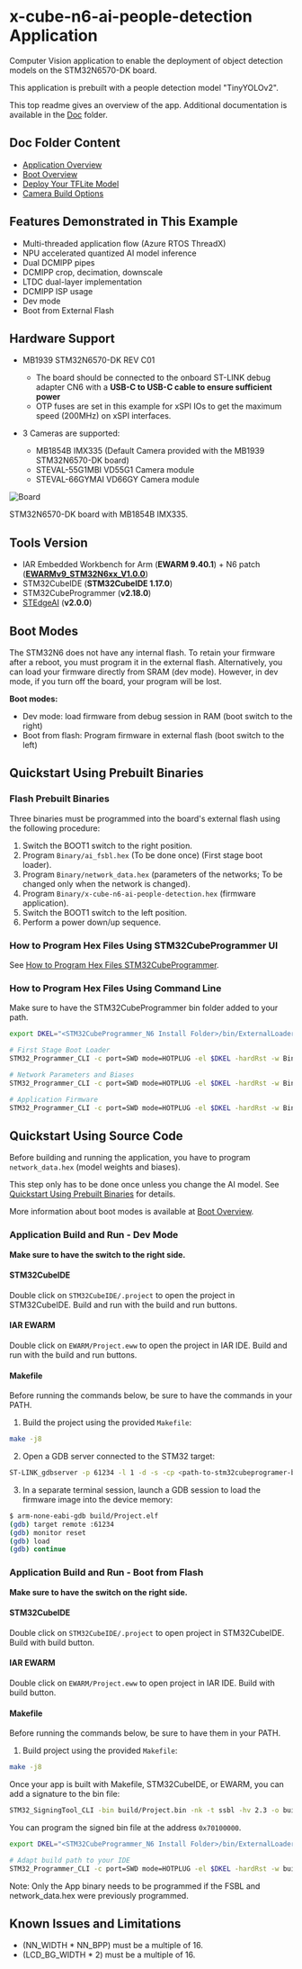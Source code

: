 # x-cube-n6-ai-people-detection Application

Computer Vision application to enable the deployment of object detection models on the STM32N6570-DK board.

This application is prebuilt with a people detection model "TinyYOLOv2".

This top readme gives an overview of the app. Additional documentation is available in the [Doc](./Doc/) folder.

## Doc Folder Content

- [Application Overview](Doc/Application-Overview.md)
- [Boot Overview](Doc/Boot-Overview.md)
- [Deploy Your TFLite Model](Doc/Deploy-your-tflite-Model.md)
- [Camera Build Options](Doc/Build-Options.md)

## Features Demonstrated in This Example

- Multi-threaded application flow (Azure RTOS ThreadX)
- NPU accelerated quantized AI model inference
- Dual DCMIPP pipes
- DCMIPP crop, decimation, downscale
- LTDC dual-layer implementation
- DCMIPP ISP usage
- Dev mode
- Boot from External Flash

## Hardware Support

- MB1939 STM32N6570-DK REV C01
  - The board should be connected to the onboard ST-LINK debug adapter CN6 with a __USB-C to USB-C cable to ensure sufficient power__
  - OTP fuses are set in this example for xSPI IOs to get the maximum speed (200MHz) on xSPI interfaces.

- 3 Cameras are supported:
  - MB1854B IMX335 (Default Camera provided with the MB1939 STM32N6570-DK board)
  - STEVAL-55G1MBI VD55G1 Camera module
  - STEVAL-66GYMAI VD66GY Camera module

![Board](_htmresc/ImageBoard.JPG)

STM32N6570-DK board with MB1854B IMX335.

## Tools Version

- IAR Embedded Workbench for Arm (**EWARM 9.40.1**) + N6 patch ([**EWARMv9_STM32N6xx_V1.0.0**](STM32Cube_FW_N6/Utilities/PC_Software/EWARMv9_STM32N6xx_V1.0.0.zip))
- STM32CubeIDE (**STM32CubeIDE 1.17.0**)
- STM32CubeProgrammer (**v2.18.0**)
- [STEdgeAI](https://www.st.com/en/development-tools/stedgeai-core.html) (**v2.0.0**)

## Boot Modes

The STM32N6 does not have any internal flash. To retain your firmware after a reboot, you must program it in the external flash.
Alternatively, you can load your firmware directly from SRAM (dev mode). However, in dev mode, if you turn off the board, your program will be lost.

__Boot modes:__
- Dev mode: load firmware from debug session in RAM (boot switch to the right)
- Boot from flash: Program firmware in external flash (boot switch to the left)

## Quickstart Using Prebuilt Binaries

### Flash Prebuilt Binaries

Three binaries must be programmed into the board's external flash using the following procedure:

  1. Switch the BOOT1 switch to the right position.
  2. Program `Binary/ai_fsbl.hex` (To be done once) (First stage boot loader).
  3. Program `Binary/network_data.hex` (parameters of the networks; To be changed only when the network is changed).
  4. Program `Binary/x-cube-n6-ai-people-detection.hex` (firmware application).
  5. Switch the BOOT1 switch to the left position.
  6. Perform a power down/up sequence.

### How to Program Hex Files Using STM32CubeProgrammer UI

See [How to Program Hex Files STM32CubeProgrammer](Doc/Program-Hex-Files-STM32CubeProgrammer.md).

### How to Program Hex Files Using Command Line

Make sure to have the STM32CubeProgrammer bin folder added to your path.

```bash
export DKEL="<STM32CubeProgrammer_N6 Install Folder>/bin/ExternalLoader/MX66UW1G45G_STM32N6570-DK.stldr"

# First Stage Boot Loader
STM32_Programmer_CLI -c port=SWD mode=HOTPLUG -el $DKEL -hardRst -w Binary/ai_fsbl.hex

# Network Parameters and Biases
STM32_Programmer_CLI -c port=SWD mode=HOTPLUG -el $DKEL -hardRst -w Binary/network_data.hex

# Application Firmware
STM32_Programmer_CLI -c port=SWD mode=HOTPLUG -el $DKEL -hardRst -w Binary/x-cube-n6-ai-people-detection.hex
```

## Quickstart Using Source Code

Before building and running the application, you have to program `network_data.hex` (model weights and biases).

This step only has to be done once unless you change the AI model.
See [Quickstart Using Prebuilt Binaries](#quickstart-using-prebuilt-binaries) for details.

More information about boot modes is available at [Boot Overview](Doc/Boot-Overview.md).

### Application Build and Run - Dev Mode

__Make sure to have the switch to the right side.__

#### STM32CubeIDE

Double click on `STM32CubeIDE/.project` to open the project in STM32CubeIDE. Build and run with the build and run buttons.

#### IAR EWARM

Double click on `EWARM/Project.eww` to open the project in IAR IDE. Build and run with the build and run buttons.

#### Makefile

Before running the commands below, be sure to have the commands in your PATH.

1. Build the project using the provided `Makefile`:

```bash
make -j8
```

2. Open a GDB server connected to the STM32 target:

```bash
ST-LINK_gdbserver -p 61234 -l 1 -d -s -cp <path-to-stm32cubeprogramer-bin-dir> -m 1 -g
```

3. In a separate terminal session, launch a GDB session to load the firmware image into the device memory:

```bash
$ arm-none-eabi-gdb build/Project.elf
(gdb) target remote :61234
(gdb) monitor reset
(gdb) load
(gdb) continue
```

### Application Build and Run - Boot from Flash

__Make sure to have the switch on the right side.__

#### STM32CubeIDE

Double click on `STM32CubeIDE/.project` to open project in STM32CubeIDE. Build with build button.

#### IAR EWARM

Double click on `EWARM/Project.eww` to open project in IAR IDE. Build with build button.

#### Makefile

Before running the commands below, be sure to have them in your PATH.

1. Build project using the provided `Makefile`:

```bash
make -j8
```

Once your app is built with Makefile, STM32CubeIDE, or EWARM, you can add a signature to the bin file:
```bash
STM32_SigningTool_CLI -bin build/Project.bin -nk -t ssbl -hv 2.3 -o build/Project_sign.bin
```

You can program the signed bin file at the address `0x70100000`.

```bash
export DKEL="<STM32CubeProgrammer_N6 Install Folder>/bin/ExternalLoader/MX66UW1G45G_STM32N6570-DK.stldr"

# Adapt build path to your IDE
STM32_Programmer_CLI -c port=SWD mode=HOTPLUG -el $DKEL -hardRst -w build/Project_sign.bin 0x70100000
```

Note: Only the App binary needs to be programmed if the FSBL and network_data.hex were previously programmed.

## Known Issues and Limitations

- (NN_WIDTH * NN_BPP) must be a multiple of 16.
- (LCD_BG_WIDTH * 2) must be a multiple of 16.
